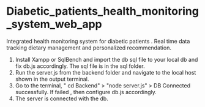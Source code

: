 # Diabetic_patients_health_monitoring_system_web_app
Integrated health monitoring system for diabetic patients . Real time data tracking dietary management and personalized recommendation.


1. Install Xampp or SqlBench and import the db sql file to your local db and fix db.js accordingly.
The sql file is in the sql folder.
2. Run the server.js from the backend folder and navigate to the local host shown in the output terminal.
3. Go to the terminal, " cd Backend" > "node server.js" > DB Connected successfully. 
If failed , then configure db.js accordingly. 
4. The server is connected with the db. 

